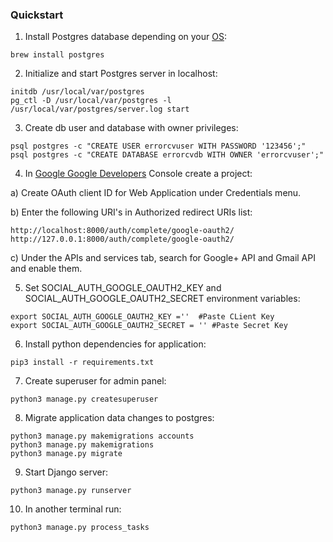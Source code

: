 ### Quickstart

1. Install Postgres database depending on your [OS](https://www.postgresql.org/download/):
```
brew install postgres
```

2. Initialize and start Postgres server in localhost:
```
initdb /usr/local/var/postgres
pg_ctl -D /usr/local/var/postgres -l /usr/local/var/postgres/server.log start
```

3. Create db user and database with owner privileges:
```
psql postgres -c "CREATE USER errorcvuser WITH PASSWORD '123456';"
psql postgres -c "CREATE DATABASE errorcvdb WITH OWNER 'errorcvuser';"
```

4. In [Google Google Developers](https://console.developers.google.com/apis/library?project=_) Console  create a project:

a) Create OAuth client ID for Web Application under Credentials menu.

b) Enter the following URI's in Authorized redirect URIs list: 
```
http://localhost:8000/auth/complete/google-oauth2/
http://127.0.0.1:8000/auth/complete/google-oauth2/
```
c) Under the APIs and services tab, search for Google+ API and Gmail API and enable them.

5. Set SOCIAL_AUTH_GOOGLE_OAUTH2_KEY and SOCIAL_AUTH_GOOGLE_OAUTH2_SECRET environment variables:
```
export SOCIAL_AUTH_GOOGLE_OAUTH2_KEY =''  #Paste CLient Key
export SOCIAL_AUTH_GOOGLE_OAUTH2_SECRET = '' #Paste Secret Key
```
6. Install python dependencies for application:
```
pip3 install -r requirements.txt
```

7. Create superuser for admin panel:
```
python3 manage.py createsuperuser
```

8. Migrate application data changes to postgres:
```
python3 manage.py makemigrations accounts
python3 manage.py makemigrations
python3 manage.py migrate
```

9. Start Django server:
```
python3 manage.py runserver
```
10. In another terminal run:
```
python3 manage.py process_tasks
```
